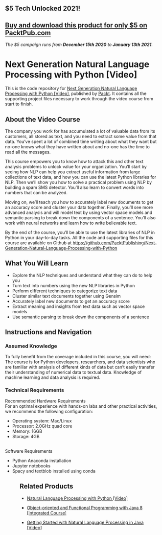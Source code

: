 ## $5 Tech Unlocked 2021!
[Buy and download this product for only $5 on PacktPub.com](https://www.packtpub.com/)
-----
*The $5 campaign         runs from __December 15th 2020__ to __January 13th 2021.__*

# Next Generation Natural Language Processing with Python [Video]
This is the code repository for [Next Generation Natural Language Processing with Python [Video]](https://www.packtpub.com/big-data-and-business-intelligence/next-generation-natural-language-processing-python-video?utm_source=github&utm_medium=repository&utm_campaign=9781789139938), published by [Packt](https://www.packtpub.com/?utm_source=github). It contains all the supporting project files necessary to work through the video course from start to finish.
## About the Video Course
The company you work for has accumulated a lot of valuable data from its customers, all stored as text, and you need to extract some value from that data. You’ve spent a lot of combined time writing about what they want but no-one knows what they have written about and no-one has the time to read all the messages.

This course empowers you to know how to attack this and other text analysis problems to unlock value for your organization. You’ll start by seeing how NLP can help you extract useful information from large collections of text data, and how you can use the latest Python libraries for NLP. Then we’ll show you how to solve a practical problem using NLP by building a spam SMS detector. You’ll also learn to convert words into numbers that can be analyzed.

Moving on, we’ll teach you how to accurately label new documents to get an accuracy score and cluster your data together. Finally, you’ll see more advanced analysis and will model text by using vector space models and semantic parsing to break down the components of a sentence. You’ll also work with neural networks and learn how to write believable text.

By the end of the course, you’ll be able to use the latest libraries of NLP in Python in your day-to-day tasks. All the code and supporting files for this course are available on Github at https://github.com/PacktPublishing/Next-Generation-Natural-Language-Processing-with-Python

<H2>What You Will Learn</H2>
<DIV class=book-info-will-learn-text>
<UL>
<LI>Explore the NLP techniques and understand what they can do to help you 
<LI>Turn text into numbers using the new NLP libraries in Python 
<LI>Perform different techniques to categorize text data 
<LI>Cluster similar text documents together using Gensim 
<LI>Accurately label new documents to get an accuracy score 
<LI>Extract meaning and insights from text data such as vector space models
<LI>Use semantic parsing to break down the components of a sentence</LI></UL></DIV>

## Instructions and Navigation
### Assumed Knowledge
To fully benefit from the coverage included in this course, you will need:<br/>
The course is for Python developers, researchers, and data scientists who are familiar with analysis of different kinds of data but can’t easily transfer their understanding of numerical data to textual data. Knowledge of machine learning and data analysis is required.
### Technical Requirements
Recommended Hardware Requirements<br/>For an optimal experience with hands-on labs and other practical activities, we recommend the following configuration:<br/><ul><li>Operating system: Mac/Linux</li><li>Processor: 2.0GHz quad core</li><li>Memory: 16GB</li><li>Storage: 4GB</li></ul><br/>Software Requirements<ul><li>Python Anaconda installation</li><li>Jupyter notebooks</li><li>Spacy and textblob installed using conda</li><ul>



## Related Products
* [Natural Language Processing with Python [Video]](https://www.packtpub.com/big-data-and-business-intelligence/natural-language-processing-python-video?utm_source=github&utm_medium=repository&utm_campaign=9781787286085)

* [Object-oriented and Functional Programming with Java 8 [Integrated Course]](https://www.packtpub.com/application-development/object-oriented-and-functional-programming-java-8-integrated-course?utm_source=github&utm_medium=repository&utm_campaign=9781788294027)

* [Getting Started with Natural Language Processing in Java [Video]](https://www.packtpub.com/big-data-and-business-intelligence/getting-started-natural-language-processing-java-video?utm_source=github&utm_medium=repository&utm_campaign=9781788474191)

